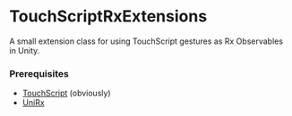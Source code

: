 # TouchScriptRxExtensions

A small extension class for using TouchScript gestures as Rx Observables in Unity.

### Prerequisites

* [TouchScript](https://github.com/TouchScript/TouchScript) (obviously)
* [UniRx](https://github.com/neuecc/UniRx)
